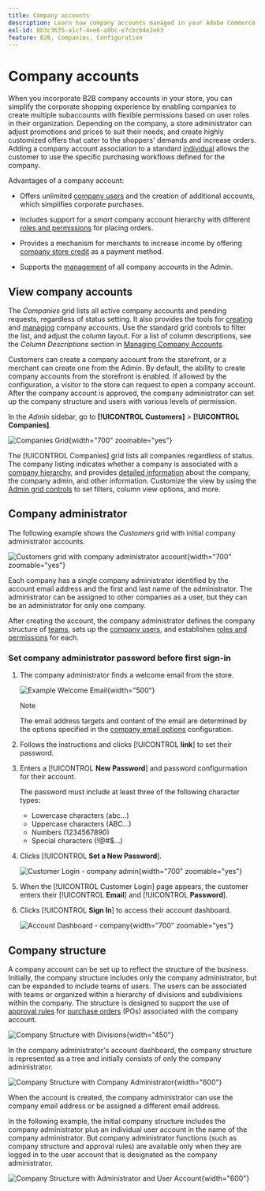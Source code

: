 ```yaml
---
title: Company accounts
description: Learn how company accounts managed in your Adobe Commerce store allow for joining multiple buyers that belong to the same company into a single company account.
exl-id: 0b3c3635-a1cf-4ee6-a8bc-e7cbcb4e2e63
feature: B2B, Companies, Configuration
---
```

# Company accounts

When you incorporate B2B company accounts in your store, you can simplify the corporate shopping experience by enabling companies to create multiple subaccounts with flexible permissions based on user roles in their organization. Depending on the company, a store administrator can adjust promotions and prices to suit their needs, and create highly customized offers that cater to the shoppers' demands and increase orders. Adding a company account association to a standard [individual](../customers/account-create.md) allows the customer to use the specific purchasing workflows defined for the company.

Advantages of a company account:

- Offers unlimited [company users](account-company-users.md) and the creation of additional accounts, which simplifies corporate purchases.

- Includes support for a _smart_ company account hierarchy with different [roles and permissions](account-company-roles-permissions.md) for placing orders.

- Provides a mechanism for merchants to increase income by offering [company store credit](credit-company.md) as a payment method.

- Supports the [management](account-company-manage.md) of all company accounts in the Admin.

## View company accounts

The _Companies_ grid lists all active company accounts and pending requests, regardless of status setting. It also provides the tools for [creating](account-company-create.md) and [managing](account-company-manage.md) company accounts. Use the standard grid controls to filter the list, and adjust the column layout. For a list of column descriptions, see the _Column Descriptions_ section in [Managing Company Accounts](account-company-manage.md).

Customers can create a company account from the storefront, or a merchant can create one from the Admin. By default, the ability to create company accounts from the storefront is enabled. If allowed by the configuration, a visitor to the store can request to open a company account. After the company account is approved, the company administrator can set up the company structure and users with various levels of permission.

In the _Admin_ sidebar, go to **[!UICONTROL Customers]** > **[!UICONTROL Companies]**.

![Companies Grid](./assets/companies-grid.png){width="700" zoomable="yes"}

The [!UICONTROL Companies] grid lists all companies regardless of status. The company listing indicates whether a company is associated with a [company hierarchy](manage-company-hierarchy.md), and provides [detailed information](/help/b2b/account-company-manage.md#company-options-and-columns) about the company, the company admin, and other information. Customize the view by using the [Admin grid controls](../getting-started/admin-grid-controls.md) to set filters, column view options, and more.

## Company administrator

The following example shows the _Customers_ grid with initial company administrator accounts.

![Customers grid with company administrator account](./assets/company-admin-user-account.png){width="700" zoomable="yes"}

Each company has a single company administrator identified by the account email address and the first and last name of the administrator. The administrator can be assigned to other companies as a user, but they can be an administrator for only one company.

After creating the account, the company administrator defines the company structure of [teams](account-company-structure.md), sets up the [company users](account-company-users.md), and establishes [roles and permissions](account-company-roles-permissions.md) for each.

### Set company administrator password before first sign-in

1. The company administrator finds a welcome email from the store.

   ![Example Welcome Email](./assets/company-admin-welcome-email.png){width="500"}

   >[!NOTE]
   >
   >The email address targets and content of the email are determined by the options specified in the [company email options](email-company-configuration.md) configuration.

1. Follows the instructions and clicks [!UICONTROL **link**] to set their password.

1. Enters a [!UICONTROL **New Password**] and password configurmation for their account.

   The password must include at least three of the following character types:

   - Lowercase characters (abc...)
   - Uppercase characters (ABC...)
   - Numbers (1234567890)
   - Special characters (!@#$...)

1. Clicks [!UICONTROL **Set a New Password**].

   ![Customer Login - company admin](./assets/company-admin-account-login.png){width="700" zoomable="yes"}

1. When the [!UICONTROL Customer Login] page appears, the customer enters their [!UICONTROL **Email**] and [!UICONTROL **Password**].

1. Clicks [!UICONTROL **Sign In**] to access their account dashboard.

   ![Account Dashboard - company](./assets/account-dashboard-company.png){width="700" zoomable="yes"}

## Company structure

A company account can be set up to reflect the structure of the business. Initially, the company structure includes only the company administrator, but can be expanded to include teams of users. The users can be associated with teams or organized within a hierarchy of divisions and subdivisions within the company. The structure is designed to support the use of [approval rules](account-dashboard-approval-rules.md) for [purchase orders](purchase-order-flow.md) (POs) associated with the company account.

![Company Structure with Divisions](./assets/company-structure-diagram.svg){width="450"}

In the company administrator's account dashboard, the company structure is represented as a tree and initially consists of only the company administrator.

![Company Structure with Company Administrator](./assets/company-structure-tree-admin.png){width="600"}

When the account is created, the company administrator can use the company email address or be assigned a different email address.

In the following example, the initial company structure includes the company administrator plus an individual user account in the name of the company administrator. But company administrator functions (such as company structure and approval rules) are available only when they are logged in to the user account that is designated as the company administrator.

![Company Structure with Administrator and User Account](./assets/company-structure-tree-admin-user.png){width="600"}
